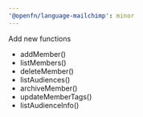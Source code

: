 ```yaml
---
'@openfn/language-mailchimp': minor
---
```


Add new functions

- addMember()
- listMembers()
- deleteMember()
- listAudiences()
- archiveMember()
- updateMemberTags()
- listAudienceInfo()
